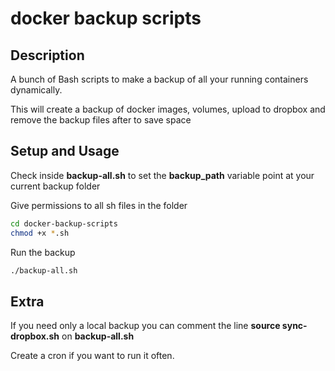 # docker backup scripts

## Description

A bunch of Bash scripts to make a backup of all your running containers dynamically.

This will create a backup of docker images, volumes, upload to dropbox and
remove the backup files after to save space

## Setup and Usage

Check inside **backup-all.sh** to set the **backup_path** variable point at your current
backup folder

Give permissions to all sh files in the folder
```bash
cd docker-backup-scripts
chmod +x *.sh
```

Run the backup
```bash
./backup-all.sh
```

## Extra

If you need only a local backup
you can comment the line **source sync-dropbox.sh** on **backup-all.sh**

Create a cron if you want to run it often.
